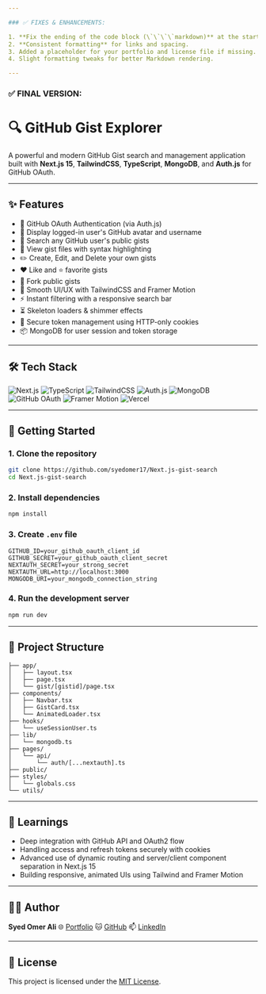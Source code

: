 ```yaml
---

### ✅ FIXES & ENHANCEMENTS:

1. **Fix the ending of the code block (\`\`\`\`markdown)** at the start.
2. **Consistent formatting** for links and spacing.
3. Added a placeholder for your portfolio and license file if missing.
4. Slight formatting tweaks for better Markdown rendering.

---
```


### ✅ FINAL VERSION:


# 🔍 GitHub Gist Explorer

A powerful and modern GitHub Gist search and management application built with **Next.js 15**, **TailwindCSS**, **TypeScript**, **MongoDB**, and **Auth.js** for GitHub OAuth.

---

## ✨ Features

- 🔐 GitHub OAuth Authentication (via Auth.js)
- 👤 Display logged-in user's GitHub avatar and username
- 🔎 Search any GitHub user's public gists
- 📁 View gist files with syntax highlighting
- ✏️ Create, Edit, and Delete your own gists
- ❤️ Like and ⭐ favorite gists
- 🔄 Fork public gists
- 🎨 Smooth UI/UX with TailwindCSS and Framer Motion
- ⚡ Instant filtering with a responsive search bar
- ⏳ Skeleton loaders & shimmer effects
- 🍪 Secure token management using HTTP-only cookies
- 📦 MongoDB for user session and token storage

---

## 🛠 Tech Stack

<p align="left">
  <img src="https://img.shields.io/badge/Next.js-000000?style=for-the-badge&logo=nextdotjs&logoColor=white" alt="Next.js" />
  <img src="https://img.shields.io/badge/TypeScript-3178C6?style=for-the-badge&logo=typescript&logoColor=white" alt="TypeScript" />
  <img src="https://img.shields.io/badge/TailwindCSS-06B6D4?style=for-the-badge&logo=tailwindcss&logoColor=white" alt="TailwindCSS" />
  <img src="https://img.shields.io/badge/Auth.js-0F172A?style=for-the-badge&logo=auth0&logoColor=white" alt="Auth.js" />
  <img src="https://img.shields.io/badge/MongoDB-47A248?style=for-the-badge&logo=mongodb&logoColor=white" alt="MongoDB" />
  <img src="https://img.shields.io/badge/GitHub%20OAuth-181717?style=for-the-badge&logo=github&logoColor=white" alt="GitHub OAuth" />
  <img src="https://img.shields.io/badge/Framer%20Motion-EF0184?style=for-the-badge&logo=framer&logoColor=white" alt="Framer Motion" />
  <img src="https://img.shields.io/badge/Vercel-000000?style=for-the-badge&logo=vercel&logoColor=white" alt="Vercel" />
</p>

---

## 🚀 Getting Started

### 1. Clone the repository

```bash
git clone https://github.com/syedomer17/Next.js-gist-search
cd Next.js-gist-search
````

### 2. Install dependencies

```bash
npm install
```

### 3. Create `.env` file

```env
GITHUB_ID=your_github_oauth_client_id
GITHUB_SECRET=your_github_oauth_client_secret
NEXTAUTH_SECRET=your_strong_secret
NEXTAUTH_URL=http://localhost:3000
MONGODB_URI=your_mongodb_connection_string
```

### 4. Run the development server

```bash
npm run dev
```

---

## 🧪 Project Structure

```
├── app/
│   ├── layout.tsx
│   ├── page.tsx
│   └── gist/[gistid]/page.tsx
├── components/
│   ├── Navbar.tsx
│   ├── GistCard.tsx
│   └── AnimatedLoader.tsx
├── hooks/
│   └── useSessionUser.ts
├── lib/
│   └── mongodb.ts
├── pages/
│   └── api/
│       └── auth/[...nextauth].ts
├── public/
├── styles/
│   └── globals.css
└── utils/
```

---

## 🧠 Learnings

* Deep integration with GitHub API and OAuth2 flow
* Handling access and refresh tokens securely with cookies
* Advanced use of dynamic routing and server/client component separation in Next.js 15
* Building responsive, animated UIs using Tailwind and Framer Motion

---

## 🧑‍💻 Author

**Syed Omer Ali**
🌐 [Portfolio](https://next-js-portfolio-gsb1-cs5pebze5-syedomer17s-projects.vercel.app/)
🐱 [GitHub](https://github.com/syedomer17)
📫 [LinkedIn](https://www.linkedin.com/in/syedomerali)

---

## 📝 License

This project is licensed under the [MIT License](./LICENSE).


